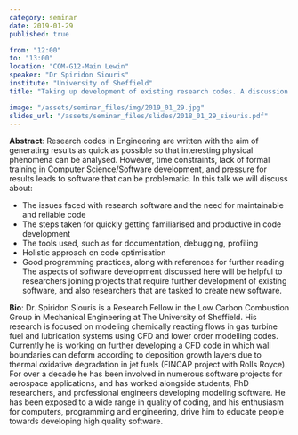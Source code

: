 ```yaml
---
category: seminar
date: 2019-01-29
published: true

from: "12:00"
to: "13:00"
location: "COM-G12-Main Lewin"
speaker: "Dr Spiridon Siouris"
institute: "University of Sheffield"
title: "Taking up development of existing research codes. A discussion on common issues and effective ways of dealing with them"

image: "/assets/seminar_files/img/2019_01_29.jpg"
slides_url: "/assets/seminar_files/slides/2018_01_29_siouris.pdf"
---
```


**Abstract**: Research codes in Engineering are written with the aim of generating results as quick as possible so that interesting physical phenomena can be analysed. However, time constraints, lack of formal training in Computer Science/Software development, and pressure for results leads to software that can be problematic. In this talk we will discuss about:

- The issues faced with research software and the need for maintainable and reliable code
- The steps taken for quickly getting familiarised and productive in code development
- The tools used, such as for documentation, debugging, profiling
- Holistic approach on code optimisation
- Good programming practices, along with references for further reading
  The aspects of software development discussed here will be helpful to researchers joining projects that require further development of existing software, and also researchers that are tasked to create new software.

**Bio**: Dr. Spiridon Siouris is a Research Fellow in the Low Carbon Combustion Group in Mechanical Engineering at The University of Sheffield. His research is focused on modeling chemically reacting flows in gas turbine fuel and lubrication systems using CFD and lower order modelling codes. Currently he is working on further developing a CFD code in which wall boundaries can deform according to deposition growth layers due to thermal oxidative degradation in jet fuels (FINCAP project with Rolls Royce). For over a decade he has been involved in numerous software projects for aerospace applications, and has worked alongside students, PhD researchers, and professional engineers developing modeling software. He has been exposed to a wide range in quality of coding, and his enthusiasm for computers, programming and engineering, drive him to educate people towards developing high quality software.
